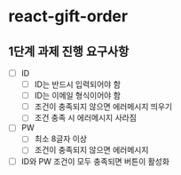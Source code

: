 # react-gift-order

## 1단계 과제 진행 요구사항

- [ ] ID
  - [ ] ID는 반드시 입력되어야 함
  - [ ] ID는 이메일 형식이어야 함
  - [ ] 조건이 충족되지 않으면 에러메시지 띄우기
  - [ ] 조건 충족 시 에러메시지 사라짐
- [ ] PW
  - [ ] 최소 8글자 이상
  - [ ] 조건이 충족되지 않으면 에러메시지
- [ ] ID와 PW 조건이 모두 충족되면 버튼이 활성화
